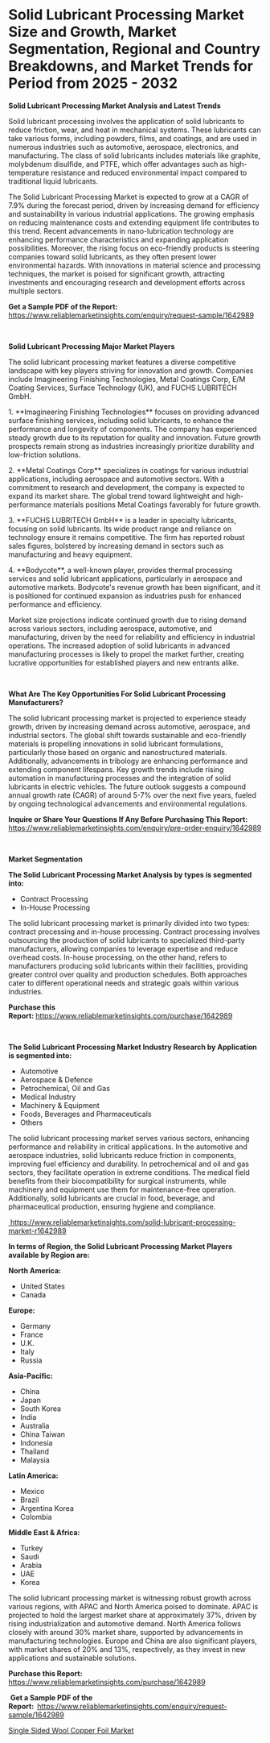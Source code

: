 <p><h1>Solid Lubricant Processing Market Size and Growth, Market Segmentation, Regional and Country Breakdowns, and Market Trends for Period from 2025 -  2032</h1></p><p><strong>Solid Lubricant Processing Market Analysis and Latest Trends</strong></p>
<p><p>Solid lubricant processing involves the application of solid lubricants to reduce friction, wear, and heat in mechanical systems. These lubricants can take various forms, including powders, films, and coatings, and are used in numerous industries such as automotive, aerospace, electronics, and manufacturing. The class of solid lubricants includes materials like graphite, molybdenum disulfide, and PTFE, which offer advantages such as high-temperature resistance and reduced environmental impact compared to traditional liquid lubricants.</p><p>The Solid Lubricant Processing Market is expected to grow at a CAGR of 7.9% during the forecast period, driven by increasing demand for efficiency and sustainability in various industrial applications. The growing emphasis on reducing maintenance costs and extending equipment life contributes to this trend. Recent advancements in nano-lubrication technology are enhancing performance characteristics and expanding application possibilities. Moreover, the rising focus on eco-friendly products is steering companies toward solid lubricants, as they often present lower environmental hazards. With innovations in material science and processing techniques, the market is poised for significant growth, attracting investments and encouraging research and development efforts across multiple sectors.</p></p>
<p><strong>Get a Sample PDF of the Report:&nbsp;</strong> <a href="https://www.reliablemarketinsights.com/enquiry/request-sample/1642989?utm_campaign=2535&utm_medium=2&utm_source=Github&utm_content=ia&utm_term=28032025&utm_id=solid-lubricant-processing">https://www.reliablemarketinsights.com/enquiry/request-sample/1642989</a></p>
<p>&nbsp;</p>
<p><strong>Solid Lubricant Processing Major Market Players</strong></p>
<p><p>The solid lubricant processing market features a diverse competitive landscape with key players striving for innovation and growth. Companies include Imagineering Finishing Technologies, Metal Coatings Corp, E/M Coating Services, Surface Technology (UK), and FUCHS LUBRITECH GmbH.</p><p>1. **Imagineering Finishing Technologies** focuses on providing advanced surface finishing services, including solid lubricants, to enhance the performance and longevity of components. The company has experienced steady growth due to its reputation for quality and innovation. Future growth prospects remain strong as industries increasingly prioritize durability and low-friction solutions.</p><p>2. **Metal Coatings Corp** specializes in coatings for various industrial applications, including aerospace and automotive sectors. With a commitment to research and development, the company is expected to expand its market share. The global trend toward lightweight and high-performance materials positions Metal Coatings favorably for future growth.</p><p>3. **FUCHS LUBRITECH GmbH** is a leader in specialty lubricants, focusing on solid lubricants. Its wide product range and reliance on technology ensure it remains competitive. The firm has reported robust sales figures, bolstered by increasing demand in sectors such as manufacturing and heavy equipment.</p><p>4. **Bodycote**, a well-known player, provides thermal processing services and solid lubricant applications, particularly in aerospace and automotive markets. Bodycote's revenue growth has been significant, and it is positioned for continued expansion as industries push for enhanced performance and efficiency.</p><p>Market size projections indicate continued growth due to rising demand across various sectors, including aerospace, automotive, and manufacturing, driven by the need for reliability and efficiency in industrial operations. The increased adoption of solid lubricants in advanced manufacturing processes is likely to propel the market further, creating lucrative opportunities for established players and new entrants alike.</p></p>
<p>&nbsp;</p>
<p><strong>What Are The Key Opportunities For Solid Lubricant Processing Manufacturers?</strong></p>
<p><p>The solid lubricant processing market is projected to experience steady growth, driven by increasing demand across automotive, aerospace, and industrial sectors. The global shift towards sustainable and eco-friendly materials is propelling innovations in solid lubricant formulations, particularly those based on organic and nanostructured materials. Additionally, advancements in tribology are enhancing performance and extending component lifespans. Key growth trends include rising automation in manufacturing processes and the integration of solid lubricants in electric vehicles. The future outlook suggests a compound annual growth rate (CAGR) of around 5-7% over the next five years, fueled by ongoing technological advancements and environmental regulations.</p></p>
<p><strong>Inquire or Share Your Questions If Any Before Purchasing This Report:</strong> <a href="https://www.reliablemarketinsights.com/enquiry/pre-order-enquiry/1642989?utm_campaign=2535&utm_medium=2&utm_source=Github&utm_content=ia&utm_term=28032025&utm_id=solid-lubricant-processing">https://www.reliablemarketinsights.com/enquiry/pre-order-enquiry/1642989</a></p>
<p>&nbsp;</p>
<p><strong>Market Segmentation</strong></p>
<p><strong>The Solid Lubricant Processing Market Analysis by types is segmented into:</strong></p>
<p><ul><li>Contract Processing</li><li>In-House Processing</li></ul></p>
<p><p>The solid lubricant processing market is primarily divided into two types: contract processing and in-house processing. Contract processing involves outsourcing the production of solid lubricants to specialized third-party manufacturers, allowing companies to leverage expertise and reduce overhead costs. In-house processing, on the other hand, refers to manufacturers producing solid lubricants within their facilities, providing greater control over quality and production schedules. Both approaches cater to different operational needs and strategic goals within various industries.</p></p>
<p><strong>Purchase this Report:&nbsp;</strong><a href="https://www.reliablemarketinsights.com/purchase/1642989?utm_campaign=2535&utm_medium=2&utm_source=Github&utm_content=ia&utm_term=28032025&utm_id=solid-lubricant-processing">https://www.reliablemarketinsights.com/purchase/1642989</a></p>
<p>&nbsp;</p>
<p><strong>The Solid Lubricant Processing Market Industry Research by Application is segmented into:</strong></p>
<p><ul><li>Automotive</li><li>Aerospace & Defence</li><li>Petrochemical, Oil and Gas</li><li>Medical Industry</li><li>Machinery & Equipment</li><li>Foods, Beverages and Pharmaceuticals</li><li>Others</li></ul></p>
<p><p>The solid lubricant processing market serves various sectors, enhancing performance and reliability in critical applications. In the automotive and aerospace industries, solid lubricants reduce friction in components, improving fuel efficiency and durability. In petrochemical and oil and gas sectors, they facilitate operation in extreme conditions. The medical field benefits from their biocompatibility for surgical instruments, while machinery and equipment use them for maintenance-free operation. Additionally, solid lubricants are crucial in food, beverage, and pharmaceutical production, ensuring hygiene and compliance.</p></p>
<p><a href="https://www.reliablemarketinsights.com/solid-lubricant-processing-market-r1642989?utm_campaign=2535&utm_medium=2&utm_source=Github&utm_content=ia&utm_term=28032025&utm_id=solid-lubricant-processing">&nbsp;https://www.reliablemarketinsights.com/solid-lubricant-processing-market-r1642989</a></p>
<p><strong>In terms of Region, the Solid Lubricant Processing Market Players available by Region are:</strong></p>
<p>
    <p> <strong> North America: </strong>
        <ul>
            <li>United States</li>
            <li>Canada</li>
        </ul>
        </p> 
    <p> <strong> Europe: </strong>
        <ul>
            <li>Germany</li>
            <li>France</li>
            <li>U.K.</li>
            <li>Italy</li>
            <li>Russia</li>
        </ul>
        </p> 
    <p> <strong> Asia-Pacific: </strong>
        <ul>
            <li>China</li>
            <li>Japan</li>
            <li>South Korea</li>
            <li>India</li>
            <li>Australia</li>
            <li>China Taiwan</li>
            <li>Indonesia</li>
            <li>Thailand</li>
            <li>Malaysia</li>
        </ul>
        </p> 
    <p> <strong> Latin America: </strong>
        <ul>
            <li>Mexico</li>
            <li>Brazil</li>
            <li>Argentina Korea</li>
            <li>Colombia</li>
        </ul>
        </p> 
    <p> <strong> Middle East & Africa: </strong>
        <ul>
            <li>Turkey</li>
            <li>Saudi</li>
            <li>Arabia</li>
            <li>UAE</li>
            <li>Korea</li>
        </ul>
    </p>
    </p>
<p><p>The solid lubricant processing market is witnessing robust growth across various regions, with APAC and North America poised to dominate. APAC is projected to hold the largest market share at approximately 37%, driven by rising industrialization and automotive demand. North America follows closely with around 30% market share, supported by advancements in manufacturing technologies. Europe and China are also significant players, with market shares of 20% and 13%, respectively, as they invest in new applications and sustainable solutions.</p></p>
<p><strong>Purchase this Report: </strong><a href="https://www.reliablemarketinsights.com/purchase/1642989?utm_campaign=2535&utm_medium=2&utm_source=Github&utm_content=ia&utm_term=28032025&utm_id=solid-lubricant-processing">https://www.reliablemarketinsights.com/purchase/1642989</a></p>
<p>&nbsp;<strong>Get a Sample PDF of the Report:&nbsp;&nbsp;</strong><a href="https://www.reliablemarketinsights.com/enquiry/request-sample/1642989?utm_campaign=2535&utm_medium=2&utm_source=Github&utm_content=ia&utm_term=28032025&utm_id=solid-lubricant-processing">https://www.reliablemarketinsights.com/enquiry/request-sample/1642989</a></p>
<p><strong></strong></p>
<p><p><a href="https://github.com/sherikacas30/Market-Research-Report-List-1/blob/main/single-sided-wool-copper-foil-market.md?utm_campaign=2535&utm_medium=2&utm_source=Github&utm_content=ia&utm_term=28032025&utm_id=solid-lubricant-processing">Single Sided Wool Copper Foil Market</a></p></p>
